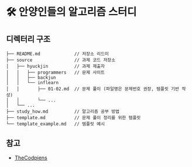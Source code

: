 # 🛠 안양인들의 알고리즘 스터디
## 디렉터리 구조
```
├── README.md             // 저장소 리드미
├── source                // 과제 코드 저장소
│   ├── hyuckjin          // 과제 제출자
│   │   ├── programmers   // 문제 사이트
│   │   ├── backjun       
│   │   └── inflearn      
│   │       ├── 01-02.md  // 문제 풀이 (파일명은 문제번호 권장, 템플릿 기반 작성)
│   │       └── ...
│   └── ...
├── study_how.md          // 알고리즘 공부 방법
├── template.md           // 문제 풀이 정리를 위한 템플릿
└── template_example.md   // 템플릿 예시
```

## 참고
- [TheCodpiens](https://github.com/TheCopiens/algorithm-study)
